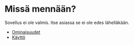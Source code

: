 # Missä mennään?
Sovellus ei ole valmis. Itse asiassa se ei ole edes lähelläkään.
- [Ominaisuudet](/ominaisuudet.md)
- [Käyttö](/kaytto)